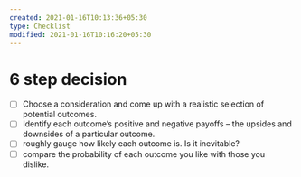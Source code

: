 ```yaml
---
created: 2021-01-16T10:13:36+05:30
type: Checklist
modified: 2021-01-16T10:16:20+05:30
---
```


# 6 step decision

- [ ] Choose a consideration and come up with a realistic selection of potential outcomes.
- [ ] Identify each outcome’s positive and negative payoffs – the upsides and downsides of a particular outcome.
- [ ] roughly gauge how likely each outcome is. Is it inevitable?
- [ ] compare the probability of each outcome you like with those you dislike. 
